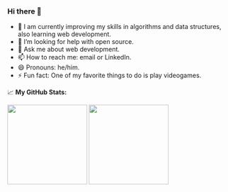 ### Hi there 👋

- 🌱 I am currently improving my skills in algorithms and data structures, also learning web development.
- 🤔 I’m looking for help with open source.
- 💬 Ask me about web development.
- 📫 How to reach me: email or LinkedIn.
- 😄 Pronouns: he/him.
- ⚡ Fun fact: One of my favorite things to do is play videogames.


📈 **My GitHub Stats:**

<p>
  <img height="180em" src="https://github-readme-stats.vercel.app/api?username=JoseRivera12&show_icons=true&hide_border=true&&count_private=true&include_all_commits=true" />
  <img height="180em" src="https://github-readme-stats.vercel.app/api/top-langs/?username=JoseRivera12&exclude_repo=KNN-Image-Classification&show_icons=true&hide_border=true&layout=compact&langs_count=8"/>
</p>
